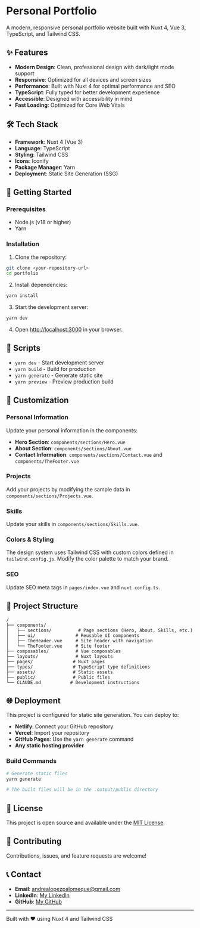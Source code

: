 # Personal Portfolio

A modern, responsive personal portfolio website built with Nuxt 4, Vue 3, TypeScript, and Tailwind CSS.

## ✨ Features

- **Modern Design**: Clean, professional design with dark/light mode support
- **Responsive**: Optimized for all devices and screen sizes
- **Performance**: Built with Nuxt 4 for optimal performance and SEO
- **TypeScript**: Fully typed for better development experience
- **Accessible**: Designed with accessibility in mind
- **Fast Loading**: Optimized for Core Web Vitals

## 🛠️ Tech Stack

- **Framework**: Nuxt 4 (Vue 3)
- **Language**: TypeScript
- **Styling**: Tailwind CSS
- **Icons**: Iconify
- **Package Manager**: Yarn
- **Deployment**: Static Site Generation (SSG)

## 🚀 Getting Started

### Prerequisites

- Node.js (v18 or higher)
- Yarn

### Installation

1. Clone the repository:
```bash
git clone <your-repository-url>
cd portfolio
```

2. Install dependencies:
```bash
yarn install
```

3. Start the development server:
```bash
yarn dev
```

4. Open [http://localhost:3000](http://localhost:3000) in your browser.

## 📝 Scripts

- `yarn dev` - Start development server
- `yarn build` - Build for production
- `yarn generate` - Generate static site
- `yarn preview` - Preview production build

## 🎨 Customization

### Personal Information

Update your personal information in the components:

- **Hero Section**: `components/sections/Hero.vue`
- **About Section**: `components/sections/About.vue`
- **Contact Information**: `components/sections/Contact.vue` and `components/TheFooter.vue`

### Projects

Add your projects by modifying the sample data in `components/sections/Projects.vue`.

### Skills

Update your skills in `components/sections/Skills.vue`.

### Colors & Styling

The design system uses Tailwind CSS with custom colors defined in `tailwind.config.js`. Modify the color palette to match your brand.

### SEO

Update SEO meta tags in `pages/index.vue` and `nuxt.config.ts`.

## 📁 Project Structure

```
/
├── components/
│   ├── sections/          # Page sections (Hero, About, Skills, etc.)
│   ├── ui/               # Reusable UI components
│   ├── TheHeader.vue     # Site header with navigation
│   └── TheFooter.vue     # Site footer
├── composables/          # Vue composables
├── layouts/              # Nuxt layouts
├── pages/               # Nuxt pages
├── types/               # TypeScript type definitions
├── assets/              # Static assets
├── public/              # Public files
└── CLAUDE.md           # Development instructions
```

## 🌐 Deployment

This project is configured for static site generation. You can deploy to:

- **Netlify**: Connect your GitHub repository
- **Vercel**: Import your repository
- **GitHub Pages**: Use the `yarn generate` command
- **Any static hosting provider**

### Build Commands

```bash
# Generate static files
yarn generate

# The built files will be in the .output/public directory
```

## 📄 License

This project is open source and available under the [MIT License](LICENSE).

## 🤝 Contributing

Contributions, issues, and feature requests are welcome!

## 📞 Contact

- **Email**: andrealopezpalomeque@gmail.com
- **LinkedIn**: [My LinkedIn](https://www.linkedin.com/in/andrea-victoria-lopez-palomeque/)
- **GitHub**: [My GitHub](https://github.com/andrealopezpalomeque)

---

Built with ❤️ using Nuxt 4 and Tailwind CSS
